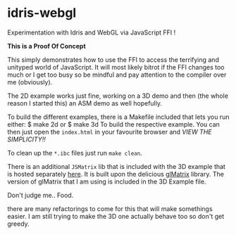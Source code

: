 idris-webgl
===========

Experimentation with Idris and WebGL via JavaScript FFI !

__This is a Proof Of Concept__

This simply demonstrates how to use the FFI to access the terrifying and unityped world of JavaScript. It will most likely bitrot if the FFI changes too much or I get too busy so be mindful and pay attention to the compiler over me (obviously).

The 2D example works just fine, working on a 3D demo and then (the whole reason I started this) an ASM demo as well hopefully.

To build the different examples, there is a Makefile included that lets you run either:
	$ make 2d
or
	$ make 3d
To build the respective example. You can then just open the `index.html` in your favourite browser and *VIEW THE SIMPLICITY!!*

To clean up the `*.ibc` files just run `make clean`.

There is an additional `JSMatrix` lib that is included with the 3D example that is hosted separately [here](https://github.com/mankyKitty/idris-jsglmatrix). It is built upon the delicious [glMatrix](http://glmatrix.net/) library. The version of glMatrix that I am using is included in the 3D Example file.

Don't judge me.. Food.

there are many refactorings to come for this that will make somethings easier. I am still trying to make the 3D one actually behave too so don't get greedy.
